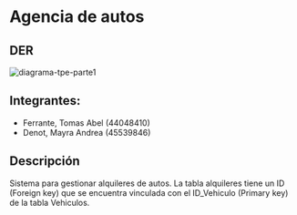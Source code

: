 # Agencia de autos

## DER
![diagrama-tpe-parte1](https://github.com/user-attachments/assets/ab55e2a3-322b-42f0-8595-49e5081364c8)

## Integrantes:
- Ferrante, Tomas Abel (44048410)
- Denot, Mayra Andrea (45539846)

## Descripción
Sistema para gestionar alquileres de autos. La tabla alquileres tiene un ID (Foreign key) que se encuentra vinculada con el ID_Vehiculo (Primary key) de la tabla Vehiculos.
